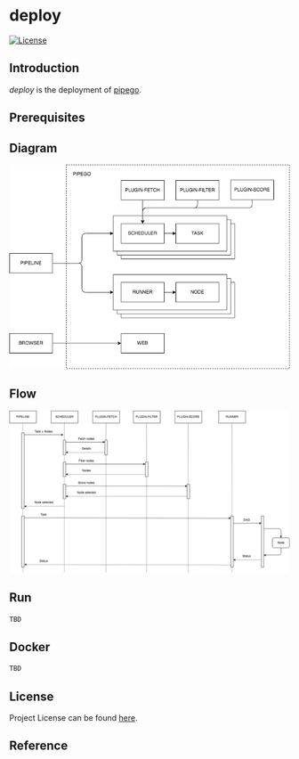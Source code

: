 # deploy

[![License](https://img.shields.io/github/license/pipego/scheduler.svg)](https://github.com/pipego/scheduler/blob/main/LICENSE)



## Introduction

*deploy* is the deployment of [pipego](https://github.com/pipego).



## Prerequisites



## Diagram

![diagram](diagram.png)



## Flow

![flow](flow.png)



## Run

```bash
TBD
```



## Docker

```bash
TBD
```



## License

Project License can be found [here](LICENSE).



## Reference
